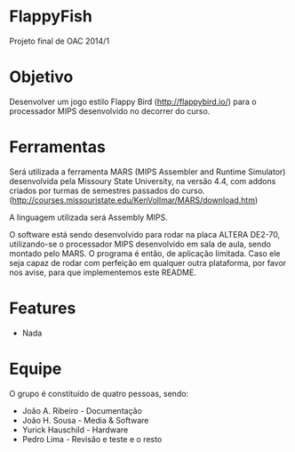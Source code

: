 FlappyFish
==========

Projeto final de OAC 2014/1

# Objetivo

Desenvolver um jogo estilo Flappy Bird (http://flappybird.io/) para o processador MIPS desenvolvido no decorrer do curso.

# Ferramentas

Será utilizada a ferramenta MARS (MIPS Assembler and Runtime Simulator) desenvolvida pela Missoury State University, na versão 4.4, com addons criados por turmas de semestres passados do curso.
(http://courses.missouristate.edu/KenVollmar/MARS/download.htm)
	
A linguagem utilizada será Assembly MIPS.

O software está sendo desenvolvido para rodar na placa ALTERA DE2-70, utilizando-se o processador MIPS desenvolvido em sala de aula, sendo montado pelo MARS.
O programa é então, de aplicação limitada. Caso ele seja capaz de rodar com perfeição em qualquer outra plataforma, por favor nos avise, para que implementemos este README.

# Features

* Nada

# Equipe

O grupo é constituído de quatro pessoas, sendo:

* João A. Ribeiro - Documentação
* João H. Sousa - Media & Software
* Yurick Hauschild - Hardware
* Pedro Lima - Revisão e teste e o resto
